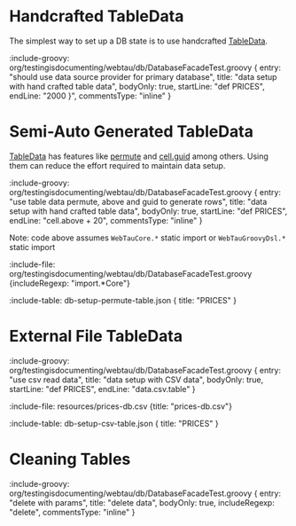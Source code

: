 # Handcrafted TableData

The simplest way to set up a DB state is to use handcrafted [TableData](reference/table-data).

:include-groovy: org/testingisdocumenting/webtau/db/DatabaseFacadeTest.groovy {
    entry: "should use data source provider for primary database",
    title: "data setup with hand crafted table data",
    bodyOnly: true,
    startLine: "def PRICES",
    endLine: "2000 }",
    commentsType: "inline"
}
 
# Semi-Auto Generated TableData

[TableData](reference/table-data) has features like [permute](reference/table-data#permutations) and 
[cell.guid](reference/table-data#guid) among others.
Using them can reduce the effort required to maintain data setup.

:include-groovy: org/testingisdocumenting/webtau/db/DatabaseFacadeTest.groovy {
    entry: "use table data permute, above and guid to generate rows",
    title: "data setup with hand crafted table data",
    bodyOnly: true,
    startLine: "def PRICES",
    endLine: "cell.above + 20",
    commentsType: "inline"
}

Note: code above assumes `WebTauCore.*` static import or `WebTauGroovyDsl.*` static import

:include-file: org/testingisdocumenting/webtau/db/DatabaseFacadeTest.groovy  {includeRegexp: "import.*Core"}

:include-table: db-setup-permute-table.json { title: "PRICES" }

# External File TableData

:include-groovy: org/testingisdocumenting/webtau/db/DatabaseFacadeTest.groovy {
    entry: "use csv read data",
    title: "data setup with CSV data",
    bodyOnly: true,
    startLine: "def PRICES",
    endLine: "data.csv.table"
}
 
:include-file: resources/prices-db.csv {title: "prices-db.csv"} 

:include-table: db-setup-csv-table.json { title: "PRICES" }

# Cleaning Tables

:include-groovy: org/testingisdocumenting/webtau/db/DatabaseFacadeTest.groovy {
    entry: "delete with params",
    title: "delete data",
    bodyOnly: true,
    includeRegexp: "delete",
    commentsType: "inline"
}


